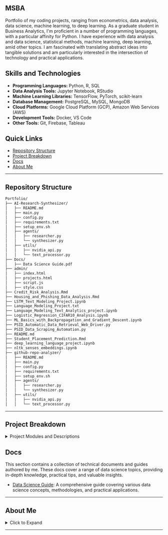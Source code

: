 MSBA
----

Portfolio of my coding projects, ranging from econometrics, data analysis, data science, machine learning, to deep learning. As a graduate student in Business Analytics, I'm proficient in a number of programming languages, with a particular affinity for Python. I have experience with data analysis and data science, statistical methods, machine learning, deep learning, amid other topics. I am fascinated with translating abstract ideas into tangible solutions and am particularly interested in the intersection of technology and practical applications.

## Skills and Technologies

- **Programming Languages:** Python, R, SQL
- **Data Analysis Tools:** Jupyter Notebook, RStudio
- **Machine Learning Libraries:** TensorFlow, PyTorch, scikit-learn
- **Database Management:** PostgreSQL, MySQL, MongoDB
- **Cloud Platforms:** Google Cloud Platform (GCP), Amazon Web Services (AWS)
- **Development Tools:** Docker, VS Code
- **Other Tools:** Git, Firebase, Tableau

  
## Quick Links

- [Repository Structure](#repository-structure)
- [Project Breakdown](#project-breakdown)
- [Docs](#docs)
- [About Me](#about-me)

---

##  Repository Structure

```sh
Portfolio/
├── AI-Research-Synthesizer/
│   ├── README.md
│   ├── main.py
│   ├── config.py
│   ├── requirements.txt
│   ├── setup_env.sh
│   ├── agents/
│   │   ├── researcher.py
│   │   └── synthesizer.py
│   ├── utils/
│   │   ├── nvidia_api.py
│   │   └── text_processor.py
├── Docs/
│   ├── Data Science Guide.pdf
├── admin/
│   ├── index.html
│   ├── projects.html
│   ├── script.js
│   ├── style.css
├── Credit_Risk_Analysis.Rmd
├── Housing_and_Phishing_Data_Analysis.Rmd
├── LSTM_Text_Modeling_Project.ipynb
├── Language_Modeling_Project.txt
├── Language_Modeling_Text_Analytics_project.ipynb
├── Logistic_Regression_CIFAR10_Analysis.ipynb
├── ML_Basics_with_Backpropagation_and_Gradient_Descent.ipynb
├── PSID_Automatic_Data_Retrieval_Web_Driver.py
├── PSID_Data_Scraping_Automation.py
├── README.md
├── Student_Placement_Prediction.Rmd
├── deep_learning_language_project.ipynb
├── nltk_senses_embeddings.ipynb
├── github-repo-analyzer/
│   ├── README.md
│   ├── main.py
│   ├── config.py
│   ├── requirements.txt
│   ├── setup_env.sh
│   ├── agents/
│   │   ├── researcher.py
│   │   └── synthesizer.py
│   ├── utils/
│   │   ├── nvidia_api.py
│   │   └── text_processor.py

```

---

## Project Breakdown

<details closed><summary>Project Modules and Descriptions</summary>

| File | Summary |
| --- | --- |
| [github-repo-analyzer](https://github.com/stochastic-sisyphus/Portfolio/tree/main/github-repo-analyzer) | A tool for analyzing GitHub repositories starred by a specific user. It provides insights such as language distribution, star growth over time, and interesting repositories based on various metrics. |
| [deep_learning_language_project.ipynb](https://github.com/stochastic-sisyphus/Portfolio/blob/main/deep_learning_language_project.ipynb) | Jupyter Notebook for a deep learning project focusing on language. |
| [ML_Basics_with_Backpropagation_and_Gradient_Descent.ipynb](https://github.com/stochastic-sisyphus/Portfolio/blob/main/ML_Basics_with_Backpropagation_and_Gradient_Descent.ipynb) | Jupyter Notebook covering the basics of machine learning, backpropagation, and gradient descent. |
| [nltk_senses_embeddings.ipynb](https://github.com/stochastic-sisyphus/Portfolio/blob/main/nltk_senses_embeddings.ipynb) | Jupyter Notebook for working with embeddings in natural language processing using the NLTK library. |
| [Housing_and_Phishing_Data_Analysis.Rmd](https://github.com/stochastic-sisyphus/Portfolio/blob/main/Housing_and_Phishing_Data_Analysis.Rmd) | R Markdown file for analyzing housing and phishing data. |
| [Logistic_Regression_CIFAR10_Analysis.ipynb](https://github.com/stochastic-sisyphus/Portfolio/blob/main/Logistic_Regression_CIFAR10_Analysis.ipynb) | Jupyter Notebook for analyzing the CIFAR-10 dataset using logistic regression. |
| [Language_Modeling_Text_Analytics_project.ipynb](https://github.com/stochastic-sisyphus/Portfolio/blob/main/Language_Modeling_Text_Analytics_project.ipynb) | Jupyter Notebook for a text analytics project focused on language modeling. |
| [PSID_Data_Scraping_Automation.py](https://github.com/stochastic-sisyphus/Portfolio/blob/main/PSID_Data_Scraping_Automation.py) | Python script for automating scraping PSID data. |
| [Credit_Risk_Analysis.Rmd](https://github.com/stochastic-sisyphus/Portfolio/blob/main/Credit_Risk_Analysis.Rmd) | R Markdown file for analyzing credit risk. |
| [LSTM_Text_Modeling_Project.ipynb](https://github.com/stochastic-sisyphus/Portfolio/blob/main/LSTM_Text_Modeling_Project.ipynb) | Jupyter Notebook for text modeling using LSTM (Long Short-Term Memory) neural networks. |
| [Student_Placement_Prediction.Rmd](https://github.com/stochastic-sisyphus/Portfolio/blob/main/Student_Placement_Prediction.Rmd) | R Markdown file for predicting student placements. |
| [PSID_Automatic_Data_Retrieval_Web_Driver.py](https://github.com/stochastic-sisyphus/Portfolio/blob/main/PSID_Automatic_Data_Retrieval_Web_Driver.py) | Python script for automatic data retrieval using a web driver for the Panel Study of Income Dynamics (PSID). |
| [AI-Research-Synthesizer/main.py](https://github.com/stochastic-sisyphus/Portfolio/blob/main/AI-Research-Synthesizer/main.py) | Main Python script for the AI Research Synthesizer project. |
| [AI-Research-Synthesizer/README.md](https://github.com/stochastic-sisyphus/Portfolio/blob/main/AI-Research-Synthesizer/README.md) | README file for the AI Research Synthesizer project. |
| [AI-Research-Synthesizer/config.py](https://github.com/stochastic-sisyphus/Portfolio/blob/main/AI-Research-Synthesizer/config.py) | Configuration settings for the AI Research Synthesizer project. |
| [AI-Research-Synthesizer/requirements.txt](https://github.com/stochastic-sisyphus/Portfolio/blob/main/AI-Research-Synthesizer/requirements.txt) | Requirements file for the AI Research Synthesizer project. |
| [AI-Research-Synthesizer/setup_env.sh](https://github.com/stochastic-sisyphus/Portfolio/blob/main/AI-Research-Synthesizer/setup_env.sh) | Environment setup script for the AI Research Synthesizer project. |
| [AI-Research-Synthesizer/agents/researcher.py](https://github.com/stochastic-sisyphus/Portfolio/blob/main/AI-Research-Synthesizer/agents/researcher.py) | Researcher agent for gathering research papers. |
| [AI-Research-Synthesizer/agents/synthesizer.py](https://github.com/stochastic-sisyphus/Portfolio/blob/main/AI-Research-Synthesizer/agents/synthesizer.py) | Synthesizer agent for extracting insights from research papers. |
| [AI-Research-Synthesizer/utils/nvidia_api.py](https://github.com/stochastic-sisyphus/Portfolio/blob/main/AI-Research-Synthesizer/utils/nvidia_api.py) | Utility functions for interacting with Nvidia API. |
| [AI-Research-Synthesizer/utils/text_processor.py](https://github.com/stochastic-sisyphus/Portfolio/blob/main/AI-Research-Synthesizer/utils/text_processor.py) | Utility functions for processing text. |
| [Docs/Data Science Guide.pdf](https://github.com/stochastic-sisyphus/Portfolio/blob/main/Docs/Data%20Science%20Guide%20.pdf) | A comprehensive guide covering various data science concepts, methodologies, and practical applications. |


</details>


## Docs

This section contains a collection of technical documents and guides authored by me. These docs cover a range of data science topics, providing in-depth knowledge, practical tips, and valuable insights.

- [Data Science Guide](https://github.com/stochastic-sisyphus/Portfolio/blob/main/Docs/Data%20Science%20Guide%20.pdf): A comprehensive guide covering various data science concepts, methodologies, and practical applications.

---

## About Me

<details closed><summary>Click to Expand</summary>
	
<div class="badge-base LI-profile-badge" data-locale="en_US" data-size="medium" data-theme="dark" data-type="VERTICAL" data-vanity="vanessa-b-189958196" data-version="v1"><a class="badge-base__link LI-simple-link" href="https://www.linkedin.com/in/vanessa-b-189958196?trk=profile-badge">Vanessa B.</a></div>
</details>

---
